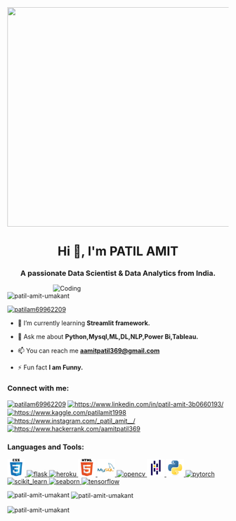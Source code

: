 <img align="center" width="900" height="500" src="https://usercontent.one/wp/www.techregister.co.uk/wp-content/uploads/2020/06/Electric-Double-Layer-Capacitor-Market-Analysis-Latest-and-Future-Trends-Opportunities-Regional-Demand-and-Forecast-2026.gif" />

<h1 align="center">Hi 👋, I'm PATIL AMIT</h1>
<h3 align="center">A passionate Data Scientist & Data Analytics from India.</h3>

<img align="right" alt="Coding" width="400" src="https://i.pinimg.com/originals/91/16/8b/91168b4873f6659b3e9fdfe4b89cd864.gif" />


<p align="left"> <img src="https://komarev.com/ghpvc/?username=patil-amit-umakant&label=Profile%20views&color=0e75b6&style=flat" alt="patil-amit-umakant" /> </p>


<p align="left"> <a href="https://twitter.com/patilam69962209" target="blank"><img src="https://img.shields.io/twitter/follow/patilam69962209?logo=twitter&style=for-the-badge" alt="patilam69962209" /></a> </p>

- 🌱 I’m currently learning **Streamlit framework.**

- 💬 Ask me about **Python,Mysql,ML,DL,NLP,Power Bi,Tableau.**

- 📫 You can reach me **aamitpatil369@gmail.com**

- ⚡ Fun fact **I am Funny.**

<h3 align="left">Connect with me:</h3>
<p align="left">
<a href="https://twitter.com/patilam69962209" target="blank"><img align="center" src="https://raw.githubusercontent.com/rahuldkjain/github-profile-readme-generator/master/src/images/icons/Social/twitter.svg" alt="patilam69962209" height="30" width="40" /></a>
<a href="https://linkedin.com/in/https://www.linkedin.com/in/patil-amit-3b0660193/" target="blank"><img align="center" src="https://raw.githubusercontent.com/rahuldkjain/github-profile-readme-generator/master/src/images/icons/Social/linked-in-alt.svg" alt="https://www.linkedin.com/in/patil-amit-3b0660193/" height="30" width="40" /></a>
<a href="https://kaggle.com/https://www.kaggle.com/patilamit1998" target="blank"><img align="center" src="https://raw.githubusercontent.com/rahuldkjain/github-profile-readme-generator/master/src/images/icons/Social/kaggle.svg" alt="https://www.kaggle.com/patilamit1998" height="30" width="40" /></a>
<a href="https://instagram.com/https://www.instagram.com/_patil_amit__/" target="blank"><img align="center" src="https://raw.githubusercontent.com/rahuldkjain/github-profile-readme-generator/master/src/images/icons/Social/instagram.svg" alt="https://www.instagram.com/_patil_amit__/" height="30" width="40" /></a>
<a href="https://www.hackerrank.com/https://www.hackerrank.com/aamitpatil369" target="blank"><img align="center" src="https://raw.githubusercontent.com/rahuldkjain/github-profile-readme-generator/master/src/images/icons/Social/hackerrank.svg" alt="https://www.hackerrank.com/aamitpatil369" height="30" width="40" /></a>
</p>

<h3 align="left">Languages and Tools:</h3>
<p align="left"> <a href="https://www.w3schools.com/css/" target="_blank" rel="noreferrer"> <img src="https://raw.githubusercontent.com/devicons/devicon/master/icons/css3/css3-original-wordmark.svg" alt="css3" width="40" height="40"/> </a> <a href="https://flask.palletsprojects.com/" target="_blank" rel="noreferrer"> <img src="https://www.vectorlogo.zone/logos/pocoo_flask/pocoo_flask-icon.svg" alt="flask" width="40" height="40"/> </a> <a href="https://heroku.com" target="_blank" rel="noreferrer"> <img src="https://www.vectorlogo.zone/logos/heroku/heroku-icon.svg" alt="heroku" width="40" height="40"/> </a> <a href="https://www.w3.org/html/" target="_blank" rel="noreferrer"> <img src="https://raw.githubusercontent.com/devicons/devicon/master/icons/html5/html5-original-wordmark.svg" alt="html5" width="40" height="40"/> </a> <a href="https://www.mysql.com/" target="_blank" rel="noreferrer"> <img src="https://raw.githubusercontent.com/devicons/devicon/master/icons/mysql/mysql-original-wordmark.svg" alt="mysql" width="40" height="40"/> </a> <a href="https://opencv.org/" target="_blank" rel="noreferrer"> <img src="https://www.vectorlogo.zone/logos/opencv/opencv-icon.svg" alt="opencv" width="40" height="40"/> </a> <a href="https://pandas.pydata.org/" target="_blank" rel="noreferrer"> <img src="https://raw.githubusercontent.com/devicons/devicon/2ae2a900d2f041da66e950e4d48052658d850630/icons/pandas/pandas-original.svg" alt="pandas" width="40" height="40"/> </a> <a href="https://www.python.org" target="_blank" rel="noreferrer"> <img src="https://raw.githubusercontent.com/devicons/devicon/master/icons/python/python-original.svg" alt="python" width="40" height="40"/> </a> <a href="https://pytorch.org/" target="_blank" rel="noreferrer"> <img src="https://www.vectorlogo.zone/logos/pytorch/pytorch-icon.svg" alt="pytorch" width="40" height="40"/> </a> <a href="https://scikit-learn.org/" target="_blank" rel="noreferrer"> <img src="https://upload.wikimedia.org/wikipedia/commons/0/05/Scikit_learn_logo_small.svg" alt="scikit_learn" width="40" height="40"/> </a> <a href="https://seaborn.pydata.org/" target="_blank" rel="noreferrer"> <img src="https://seaborn.pydata.org/_images/logo-mark-lightbg.svg" alt="seaborn" width="40" height="40"/> </a> <a href="https://www.tensorflow.org" target="_blank" rel="noreferrer"> <img src="https://www.vectorlogo.zone/logos/tensorflow/tensorflow-icon.svg" alt="tensorflow" width="40" height="40"/> </a> </p>

<p><img align="left" src="https://github-readme-stats.vercel.app/api/top-langs?username=patil-amit-umakant&show_icons=true&locale=en&layout=compact" alt="patil-amit-umakant" /></p>

<p>&nbsp;<img align="center" src="https://github-readme-stats.vercel.app/api?username=patil-amit-umakant&show_icons=true&locale=en" alt="patil-amit-umakant" /></p>

<p><img align="center" src="https://github-readme-streak-stats.herokuapp.com/?user=patil-amit-umakant&" alt="patil-amit-umakant" /></p>
